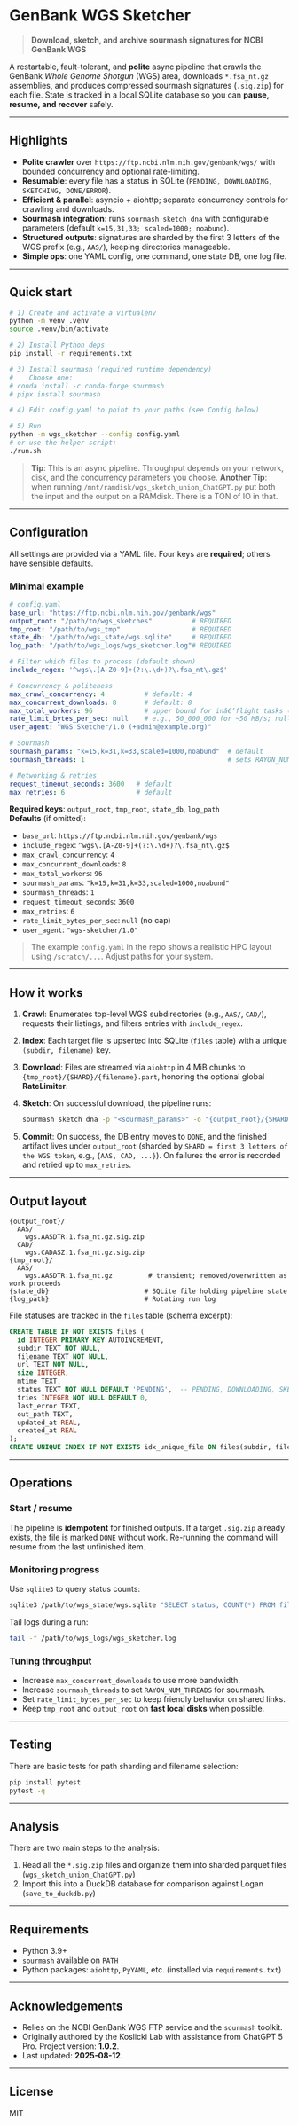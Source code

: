 # GenBank WGS Sketcher

> **Download, sketch, and archive sourmash signatures for NCBI GenBank WGS**

A restartable, fault-tolerant, and **polite** async pipeline that crawls
the GenBank *Whole Genome Shotgun* (WGS) area, downloads `*.fsa_nt.gz`
assemblies, and produces compressed sourmash signatures (`.sig.zip`) for each file.
State is tracked in a local SQLite database so you can **pause, resume, and recover** safely.

---

## Highlights

- **Polite crawler** over `https://ftp.ncbi.nlm.nih.gov/genbank/wgs/` with bounded concurrency and optional rate-limiting.
- **Resumable**: every file has a status in SQLite (`PENDING, DOWNLOADING, SKETCHING, DONE/ERROR`).
- **Efficient & parallel**: asyncio + aiohttp; separate concurrency controls for crawling and downloads.
- **Sourmash integration**: runs `sourmash sketch dna` with configurable parameters (default `k=15,31,33; scaled=1000; noabund`).  
- **Structured outputs**: signatures are sharded by the first 3 letters of the WGS prefix (e.g., `AAS/`), keeping directories manageable.
- **Simple ops**: one YAML config, one command, one state DB, one log file.

---

## Quick start

```bash
# 1) Create and activate a virtualenv
python -m venv .venv
source .venv/bin/activate

# 2) Install Python deps
pip install -r requirements.txt

# 3) Install sourmash (required runtime dependency)
#    Choose one:
# conda install -c conda-forge sourmash
# pipx install sourmash

# 4) Edit config.yaml to point to your paths (see Config below)

# 5) Run
python -m wgs_sketcher --config config.yaml
# or use the helper script:
./run.sh
```

> **Tip**: This is an async pipeline. Throughput depends on your network, disk, and the concurrency parameters you choose.
> **Another Tip**: when running `/mnt/ramdisk/wgs_sketch_union_ChatGPT.py` put both the input and the output on a RAMdisk. There is a TON of IO in that.

---

## Configuration

All settings are provided via a YAML file. Four keys are **required**; others have sensible defaults.

### Minimal example

```yaml
# config.yaml
base_url: "https://ftp.ncbi.nlm.nih.gov/genbank/wgs"
output_root: "/path/to/wgs_sketches"          # REQUIRED
tmp_root: "/path/to/wgs_tmp"                  # REQUIRED
state_db: "/path/to/wgs_state/wgs.sqlite"     # REQUIRED
log_path: "/path/to/wgs_logs/wgs_sketcher.log"# REQUIRED

# Filter which files to process (default shown)
include_regex: '^wgs\.[A-Z0-9]+(?:\.\d+)?\.fsa_nt\.gz$'

# Concurrency & politeness
max_crawl_concurrency: 4          # default: 4
max_concurrent_downloads: 8       # default: 8
max_total_workers: 96             # upper bound for inâ€‘flight tasks (default: 96)
rate_limit_bytes_per_sec: null    # e.g., 50_000_000 for ~50 MB/s; null = unlimited
user_agent: "WGS Sketcher/1.0 (+admin@example.org)"

# Sourmash
sourmash_params: "k=15,k=31,k=33,scaled=1000,noabund"  # default
sourmash_threads: 1                                    # sets RAYON_NUM_THREADS for sourmash

# Networking & retries
request_timeout_seconds: 3600   # default
max_retries: 6                  # default
```

**Required keys**: `output_root`, `tmp_root`, `state_db`, `log_path`  
**Defaults** (if omitted):  
- `base_url`: `https://ftp.ncbi.nlm.nih.gov/genbank/wgs`  
- `include_regex`: `^wgs\.[A-Z0-9]+(?:\.\d+)?\.fsa_nt\.gz$`  
- `max_crawl_concurrency`: `4`  
- `max_concurrent_downloads`: `8`  
- `max_total_workers`: `96`  
- `sourmash_params`: `"k=15,k=31,k=33,scaled=1000,noabund"`  
- `sourmash_threads`: `1`  
- `request_timeout_seconds`: `3600`  
- `max_retries`: `6`  
- `rate_limit_bytes_per_sec`: `null` (no cap)  
- `user_agent`: `"wgs-sketcher/1.0"`

> The example `config.yaml` in the repo shows a realistic HPC layout using `/scratch/...`. Adjust paths for your system.

---

## How it works

1. **Crawl**: Enumerates top-level WGS subdirectories (e.g., `AAS/`, `CAD/`), requests their listings, and filters entries with `include_regex`.
2. **Index**: Each target file is upserted into SQLite (`files` table) with a unique `(subdir, filename)` key.
3. **Download**: Files are streamed via `aiohttp` in 4 MiB chunks to `{tmp_root}/{SHARD}/{filename}.part`, honoring the optional global **RateLimiter**.
4. **Sketch**: On successful download, the pipeline runs:

   ```bash
   sourmash sketch dna -p "<sourmash_params>" -o "{output_root}/{SHARD}/{filename}.sig.zip" "{tmp_root}/{SHARD}/{filename}"
   ```

5. **Commit**: On success, the DB entry moves to `DONE`, and the finished artifact lives under `output_root` (sharded by `SHARD = first 3 letters of the WGS token`, e.g., `{AAS, CAD, ...}`). On failures the error is recorded and retried up to `max_retries`.

---

## Output layout

```
{output_root}/
  AAS/
    wgs.AASDTR.1.fsa_nt.gz.sig.zip
  CAD/
    wgs.CADASZ.1.fsa_nt.gz.sig.zip
{tmp_root}/
  AAS/
    wgs.AASDTR.1.fsa_nt.gz         # transient; removed/overwritten as work proceeds
{state_db}                        # SQLite file holding pipeline state
{log_path}                        # Rotating run log
```

File statuses are tracked in the `files` table (schema excerpt):

```sql
CREATE TABLE IF NOT EXISTS files (
  id INTEGER PRIMARY KEY AUTOINCREMENT,
  subdir TEXT NOT NULL,
  filename TEXT NOT NULL,
  url TEXT NOT NULL,
  size INTEGER,
  mtime TEXT,
  status TEXT NOT NULL DEFAULT 'PENDING',  -- PENDING, DOWNLOADING, SKETCHING, DONE, ERROR
  tries INTEGER NOT NULL DEFAULT 0,
  last_error TEXT,
  out_path TEXT,
  updated_at REAL,
  created_at REAL
);
CREATE UNIQUE INDEX IF NOT EXISTS idx_unique_file ON files(subdir, filename);
```

---

## Operations

### Start / resume
The pipeline is **idempotent** for finished outputs. If a target `.sig.zip` already exists, the file is marked `DONE` without work. Re-running the command will resume from the last unfinished item.

### Monitoring progress
Use `sqlite3` to query status counts:

```bash
sqlite3 /path/to/wgs_state/wgs.sqlite "SELECT status, COUNT(*) FROM files GROUP BY status;"
```

Tail logs during a run:

```bash
tail -f /path/to/wgs_logs/wgs_sketcher.log
```

### Tuning throughput
- Increase `max_concurrent_downloads` to use more bandwidth.  
- Increase `sourmash_threads` to set `RAYON_NUM_THREADS` for sourmash.  
- Set `rate_limit_bytes_per_sec` to keep friendly behavior on shared links.  
- Keep `tmp_root` and `output_root` on **fast local disks** when possible.

---

## Testing

There are basic tests for path sharding and filename selection:

```bash
pip install pytest
pytest -q
```
---

## Analysis

There are two main steps to the analysis:

1. Read all the `*.sig.zip` files and organize them into sharded parquet files (`wgs_sketch_union_ChatGPT.py`)
2. Import this into a DuckDB database for comparison against Logan (`save_to_duckdb.py`)

---

## Requirements

- Python 3.9+
- [`sourmash`](https://sourmash.readthedocs.io/) available on `PATH`
- Python packages: `aiohttp`, `PyYAML`, etc. (installed via `requirements.txt`)

---

## Acknowledgements

- Relies on the NCBI GenBank WGS FTP service and the `sourmash` toolkit.
- Originally authored by the Koslicki Lab with assistance from ChatGPT 5 Pro. Project version: **1.0.2**.
- Last updated: **2025-08-12**.

---

## License

MIT
